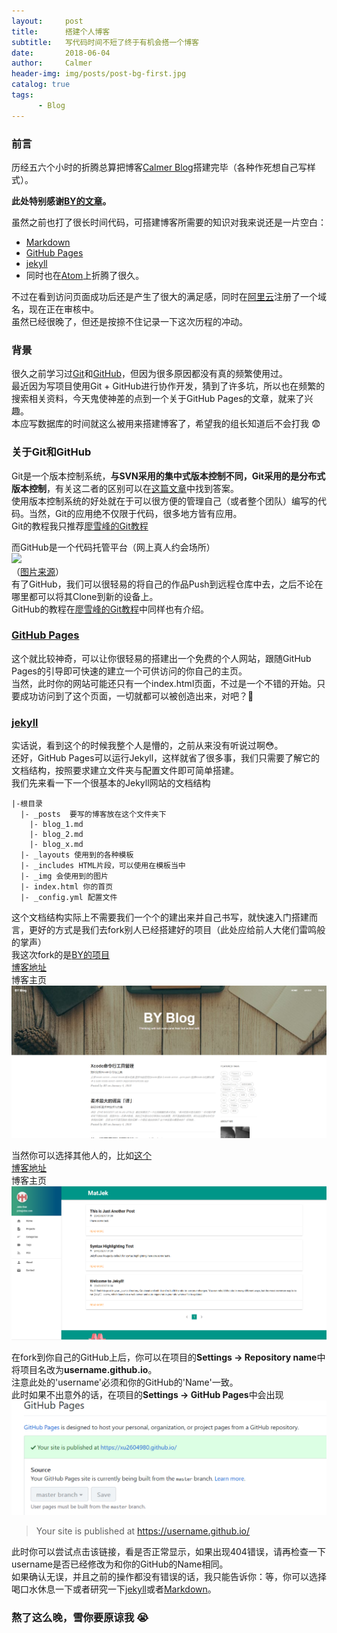 ```yaml
---
layout:     post
title:      搭建个人博客
subtitle:   写代码时间不短了终于有机会搭一个博客
date:       2018-06-04
author:     Calmer
header-img: img/posts/post-bg-first.jpg
catalog: true
tags:
      - Blog
---
```

### 前言
历经五六个小时的折腾总算把博客[Calmer Blog](https://xu2604980.github.io/)搭建完毕（各种作死想自己写样式）。<br>

**此处特别感谢[BY的文章](https://www.jianshu.com/p/e68fba58f75c)。**<br>

虽然之前也打了很长时间代码，可搭建博客所需要的知识对我来说还是一片空白：<br>
  - [Markdown](http://wowubuntu.com/markdown/)
  - [GitHub Pages](https://pages.github.com/)
  - [jekyll](https://www.jekyll.com.cn/)
  - 同时也在[Atom](https://atom.io/)上折腾了很久。

不过在看到访问页面成功后还是产生了很大的满足感，同时在[阿里云](https://wanwang.aliyun.com/domain/)注册了一个域名，现在正在审核中。<br>
虽然已经很晚了，但还是按捺不住记录一下这次历程的冲动。

### 背景
很久之前学习过[Git](https://git-scm.com/)和[GitHub](https://github.com/)，但因为很多原因都没有真的频繁使用过。<br>
最近因为写项目使用Git + GitHub进行协作开发，猜到了许多坑，所以也在频繁的搜索相关资料，今天鬼使神差的点到一个关于GitHub Pages的文章，就来了兴趣。<br>
本应写数据库的时间就这么被用来搭建博客了，希望我的组长知道后不会打我 😨

### 关于Git和GitHub
Git是一个版本控制系统，**与SVN采用的集中式版本控制不同，Git采用的是分布式版本控制**，有关这二者的区别可以在[这篇文章](https://blog.csdn.net/hymking/article/details/53621908)中找到答案。<br>
使用版本控制系统的好处就在于可以很方便的管理自己（或者整个团队）编写的代码。当然，Git的应用绝不仅限于代码，很多地方皆有应用。<br>
Git的教程我只推荐[廖雪峰的Git教程](https://www.liaoxuefeng.com/wiki/0013739516305929606dd18361248578c67b8067c8c017b000)<br>

而GitHub是一个代码托管平台（网上真人约会场所）<br>
![](https://pic1.zhimg.com/80/fe3d32b766b31f2bd1e1d38f2d41f958_hd.jpg)<br>
（[图片来源](https://www.zhihu.com/question/28976652/answer/42804737)）<br>
有了GitHub，我们可以很轻易的将自己的作品Push到远程仓库中去，之后不论在哪里都可以将其Clone到新的设备上。<br>
GitHub的教程在[廖雪峰的Git教程](https://www.liaoxuefeng.com/wiki/0013739516305929606dd18361248578c67b8067c8c017b000)中同样也有介绍。<br>

### [GitHub Pages](https://pages.github.com/)
这个就比较神奇，可以让你很轻易的搭建出一个免费的个人网站，跟随GitHub Pages的引导即可快速的建立一个可供访问的你自己的主页。<br>
当然，此时你的网站可能还只有一个index.html页面，不过是一个不错的开始。只要成功访问到了这个页面，一切就都可以被创造出来，对吧？💪<br>

### [jekyll](https://www.jekyll.com.cn/)
实话说，看到这个的时候我整个人是懵的，之前从来没有听说过啊😳。<br>
还好，GitHub Pages可以运行Jekyll，这样就省了很多事，我们只需要了解它的文档结构，按照要求建立文件夹与配置文件即可简单搭建。<br>
我们先来看一下一个很基本的Jekyll网站的文档结构
```
|-根目录
  |- _posts  要写的博客放在这个文件夹下
    |- blog_1.md
    |- blog_2.md
    |- blog_x.md
  |- _layouts 使用到的各种模板
  |- _includes HTML片段，可以使用在模板当中
  |- _img 会使用到的图片
  |- index.html 你的首页
  |- _config.yml 配置文件
```
这个文档结构实际上不需要我们一个个的建出来并自己书写，就快速入门搭建而言，更好的方式是我们去fork别人已经搭建好的项目（此处应给前人大佬们雷鸣般的掌声）<br>
我这次fork的是[BY的项目](https://github.com/qiubaiying/qiubaiying.github.io)<br>
[博客地址](http://qiubaiying.top/)<br>
博客主页
![](/img/posts/post-first-demo.png)

当然你可以选择其他人的，比如[这个](https://github.com/ShawnTeoh/matjek)<br>
[博客地址](https://shawnteoh.github.io/matjek/)<br>
博客主页
![](/img/posts/post-first-demo2.png)

在fork到你自己的GitHub上后，你可以在项目的**Settings -> Repository name**中将项目名改为**username.github.io**。<br>
注意此处的'username'必须和你的GitHub的'Name'一致。<br>
此时如果不出意外的话，在项目的**Settings -> GitHub Pages**中会出现
![](/img/posts/post-first-demo3.png)

>  Your site is published at https://username.github.io/

此时你可以尝试点击该链接，看是否正常显示，如果出现404错误，请再检查一下username是否已经修改为和你的GitHub的Name相同。<br>
如果确认无误，并且之前的操作都没有错误的话，我只能告诉你：等，你可以选择喝口水休息一下或者研究一下[jekyll](https://www.jekyll.com.cn/)或者[Markdown](http://wowubuntu.com/markdown/)。
### 熬了这么晚，雪你要原谅我 😭
